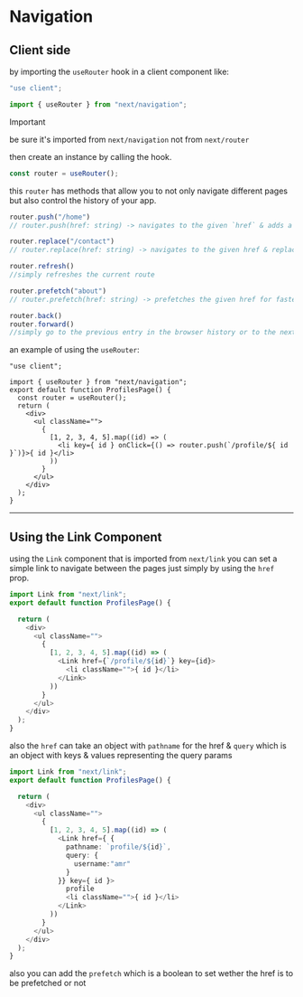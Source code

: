 # Navigation

## Client side

by importing the `useRouter` hook in a client component like:

```typescript
"use client";

import { useRouter } from "next/navigation";
```

> [!IMPORTANT]
> be sure it's imported from `next/navigation` not from `next/router`

then create an instance by calling the hook.

```typescript
const router = useRouter();
```

this `router` has methods that allow you to not only navigate different pages but also control the history of your app.

```typescript
router.push("/home")
// router.push(href: string) -> navigates to the given `href` & adds a new entry in the browser history

router.replace("/contact")
// router.replace(href: string) -> navigates to the given href & replace the entry to the current page with that of the href

router.refresh()
//simply refreshes the current route

router.prefetch("about")
// router.prefetch(href: string) -> prefetches the given href for faster loading on the client side

router.back()
router.forward()
//simply go to the previous entry in the browser history or to the next one
```

an example of using the `useRouter`:

```tsx
"use client";

import { useRouter } from "next/navigation";
export default function ProfilesPage() {
  const router = useRouter();
  return (
    <div>
      <ul className="">
        {
          [1, 2, 3, 4, 5].map((id) => (
            <li key={ id } onClick={() => router.push(`/profile/${ id }`)}>{ id }</li>
          ))
        }
      </ul>
    </div>
  );
}
```

---

## Using the Link Component

using the `Link` component that is imported from `next/link` you can set a simple link to navigate between the pages just simply by using the `href` prop.

```typescript
import Link from "next/link";
export default function ProfilesPage() {

  return (
    <div>
      <ul className="">
        {
          [1, 2, 3, 4, 5].map((id) => (
            <Link href={`/profile/${id}`} key={id}>
              <li className="">{ id }</li>
            </Link>
          ))
        }
      </ul>
    </div>
  );
}

```

also the `href` can take an object with `pathname` for the href & `query` which is an object with keys & values representing the query params

```typescript
import Link from "next/link";
export default function ProfilesPage() {

  return (
    <div>
      <ul className="">
        {
          [1, 2, 3, 4, 5].map((id) => (
            <Link href={ {
              pathname: `profile/${id}`,
              query: {
                username:"amr"
              }
            }} key={ id }>
              profile
              <li className="">{ id }</li>
            </Link>
          ))
        }
      </ul>
    </div>
  );
}
```

also you can add the `prefetch`  which is a boolean to set wether the href is to be prefetched or not

